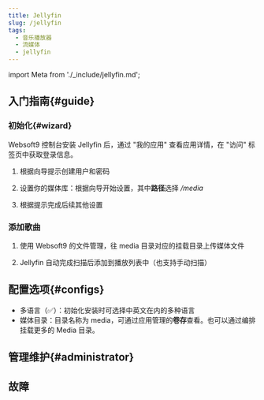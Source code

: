 ```yaml
---
title: Jellyfin
slug: /jellyfin
tags:
  - 音乐播放器
  - 流媒体
  - jellyfin
---
```


import Meta from './_include/jellyfin.md';

<Meta name="meta" />

## 入门指南{#guide}

### 初始化{#wizard}

Websoft9 控制台安装 Jellyfin 后，通过 "我的应用" 查看应用详情，在 "访问" 标签页中获取登录信息。  

1. 根据向导提示创建用户和密码

2. 设置你的媒体库：根据向导开始设置，其中**路径**选择 */media*

3. 根据提示完成后续其他设置

### 添加歌曲

1. 使用 Websoft9 的文件管理，往 media 目录对应的挂载目录上传媒体文件

2. Jellyfin 自动完成扫描后添加到播放列表中（也支持手动扫描）

## 配置选项{#configs}

- 多语言（✅）：初始化安装时可选择中英文在内的多种语言
- 媒体目录：目录名称为 media，可通过应用管理的**卷存**查看。也可以通过编排挂载更多的 Media 目录。  

## 管理维护{#administrator}

## 故障
